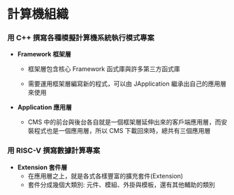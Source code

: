 # 計算機組織
### 用 C++ 撰寫各種模擬計算機系統執行模式專案
* **Framework 框架層**

	 * 框架層包含核心 Framework 函式庫與許多第三方函式庫

	 * 需要運用框架層編寫新的程式，可以由 JApplication 繼承出自己的應用層來使用


* **Application 應用層**  
	 * CMS 中的前台與後台各自就是一個框架層延伸出來的客戶端應用層，而安裝程式也是一個應用層，所以 CMS 下載回來時，總共有三個應用層

### 用 RISC-V 撰寫數據計算專案
* **Extension 套件層**  
	 * 在應用層之上，就是各式各樣豐富的擴充套件(Extension)
	 * 套件分成幾個大類別: 元件、模組、外掛與模板，還有其他輔助的類別
